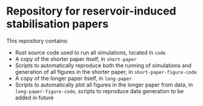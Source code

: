 # Repository for reservoir-induced stabilisation papers

This repository contains:
* Rust source code used to run all simulations, located in `code`
* A copy of the shorter paper itself, in `short-paper`
* Scripts to automatically reproduce both the running of simulations and generation of all figures in the shorter paper, in `short-paper-figure-code`
* A copy of the longer paper itself, in `long-paper`
* Scripts to automatically plot all figures in the longer paper from data, in `long-paper-figure-code`, scripts to reproduce data generation to be added in future


